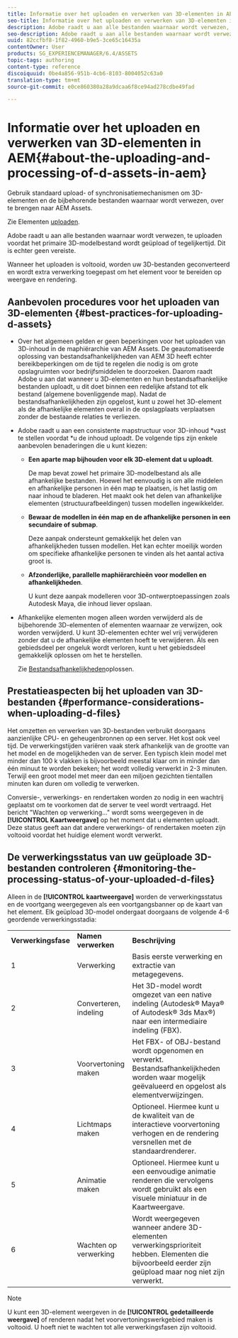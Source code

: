 ```yaml
---
title: Informatie over het uploaden en verwerken van 3D-elementen in AEM
seo-title: Informatie over het uploaden en verwerken van 3D-elementen in AEM
description: Adobe raadt u aan alle bestanden waarnaar wordt verwezen, te uploaden voordat het primaire 3D-modelbestand wordt geüpload of tegelijkertijd. Wanneer het uploaden is voltooid, worden uw 3D-bestanden geconverteerd en wordt extra verwerking toegepast om het element voor te bereiden op weergave en rendering.
seo-description: Adobe raadt u aan alle bestanden waarnaar wordt verwezen, te uploaden voordat het primaire 3D-modelbestand wordt geüpload of tegelijkertijd. Wanneer het uploaden is voltooid, worden uw 3D-bestanden geconverteerd en wordt extra verwerking toegepast om het element voor te bereiden op weergave en rendering.
uuid: 82ccfbf8-1f82-4960-b9e5-3ce65c16435a
contentOwner: User
products: SG_EXPERIENCEMANAGER/6.4/ASSETS
topic-tags: authoring
content-type: reference
discoiquuid: 0be4a856-951b-4cb6-8103-8004052c63a0
translation-type: tm+mt
source-git-commit: e0ce860380a28a9dcaa6f8ce94ad278cdbe49fad

---
```



# Informatie over het uploaden en verwerken van 3D-elementen in AEM{#about-the-uploading-and-processing-of-d-assets-in-aem}

Gebruik standaard upload- of synchronisatiemechanismen om 3D-elementen en de bijbehorende bestanden waarnaar wordt verwezen, over te brengen naar AEM Assets.

Zie Elementen [uploaden](/help/assets/managing-assets-touch-ui.md#uploading-assets).

Adobe raadt u aan alle bestanden waarnaar wordt verwezen, te uploaden voordat het primaire 3D-modelbestand wordt geüpload of tegelijkertijd. Dit is echter geen vereiste.

Wanneer het uploaden is voltooid, worden uw 3D-bestanden geconverteerd en wordt extra verwerking toegepast om het element voor te bereiden op weergave en rendering.

## Aanbevolen procedures voor het uploaden van 3D-elementen {#best-practices-for-uploading-d-assets}

* Over het algemeen gelden er geen beperkingen voor het uploaden van 3D-inhoud in de maphiërarchie van AEM Assets. De geautomatiseerde oplossing van bestandsafhankelijkheden van AEM 3D heeft echter bereikbeperkingen om de tijd te regelen die nodig is om grote opslagruimten voor bedrijfsmiddelen te doorzoeken. Daarom raadt Adobe u aan dat wanneer u 3D-elementen en hun bestandsafhankelijke bestanden uploadt, u dit doet binnen een redelijke afstand tot elk bestand (algemene bovenliggende map). Nadat de bestandsafhankelijkheden zijn opgelost, kunt u zowel het 3D-element als de afhankelijke elementen overal in de opslagplaats verplaatsen zonder de bestaande relaties te verliezen.
* Adobe raadt u aan een consistente mapstructuur voor 3D-inhoud *vast te stellen voordat *u de inhoud uploadt. De volgende tips zijn enkele aanbevolen benaderingen die u kunt kiezen:

   * **Een aparte map bijhouden voor elk 3D-element dat u uploadt**.

      De map bevat zowel het primaire 3D-modelbestand als alle afhankelijke bestanden. Hoewel het eenvoudig is om alle middelen en afhankelijke personen in één map te plaatsen, is het lastig om naar inhoud te bladeren. Het maakt ook het delen van afhankelijke elementen (structuurafbeeldingen) tussen modellen ingewikkelder.

   * **Bewaar de modellen in één map en de afhankelijke personen in een secundaire of submap**.

      Deze aanpak ondersteunt gemakkelijk het delen van afhankelijkheden tussen modellen. Het kan echter moeilijk worden om specifieke afhankelijke personen te vinden als het aantal activa groot is.

   * **Afzonderlijke, parallelle maphiërarchieën voor modellen en afhankelijkheden**.

      U kunt deze aanpak modelleren voor 3D-ontwerptoepassingen zoals Autodesk Maya, die inhoud liever opslaan.

* Afhankelijke elementen mogen alleen worden verwijderd als de bijbehorende 3D-elementen of elementen waarnaar ze verwijzen, ook worden verwijderd. U kunt 3D-elementen echter wel vrij verwijderen zonder dat u de afhankelijke elementen hoeft te verwijderen. Als een gebiedsdeel per ongeluk wordt verloren, kunt u het gebiedsdeel gemakkelijk oplossen om het te herstellen.

   Zie [Bestandsafhankelijkheden](/help/assets/resolve-file-dependencies.md)oplossen.

## Prestatieaspecten bij het uploaden van 3D-bestanden {#performance-considerations-when-uploading-d-files}

Het omzetten en verwerken van 3D-bestanden verbruikt doorgaans aanzienlijke CPU- en geheugenbronnen op een server. Het kost ook veel tijd. De verwerkingstijden variëren vaak sterk afhankelijk van de grootte van het model en de mogelijkheden van de server. Een typisch klein model met minder dan 100 k vlakken is bijvoorbeeld meestal klaar om in minder dan één minuut te worden bekeken; het wordt volledig verwerkt in 2-3 minuten. Terwijl een groot model met meer dan een miljoen gezichten tientallen minuten kan duren om volledig te verwerken.

Conversie-, verwerkings- en rendertaken worden zo nodig in een wachtrij geplaatst om te voorkomen dat de server te veel wordt vertraagd. Het bericht &quot;Wachten op verwerking...&quot; wordt soms weergegeven in de **[!UICONTROL Kaartweergave]** op het moment dat u elementen uploadt. Deze status geeft aan dat andere verwerkings- of rendertaken moeten zijn voltooid voordat het huidige element wordt verwerkt.

## De verwerkingsstatus van uw geüploade 3D-bestanden controleren {#monitoring-the-processing-status-of-your-uploaded-d-files}

Alleen in de **[!UICONTROL kaartweergave]** worden de verwerkingsstatus en de voortgang weergegeven als een voortgangsbanner op de kaart van het element. Elk geüpload 3D-model ondergaat doorgaans de volgende 4-6 geordende verwerkingsstadia:

<table> 
 <tbody> 
  <tr> 
   <td><strong>Verwerkingsfase</strong><br /> </td> 
   <td><strong>Namen verwerken</strong></td> 
   <td><strong>Beschrijving</strong></td> 
  </tr> 
  <tr> 
   <td>1</td> 
   <td>Verwerking</td> 
   <td>Basis eerste verwerking en extractie van metagegevens.</td> 
  </tr> 
  <tr> 
   <td>2</td> 
   <td>Converteren, indeling</td> 
   <td>Het 3D-model wordt omgezet van een native indeling (Autodesk® Maya® of Autodesk® 3ds Max®) naar een intermediaire indeling (FBX).</td> 
  </tr> 
  <tr> 
   <td>3</td> 
   <td>Voorvertoning maken</td> 
   <td>Het FBX- of OBJ-bestand wordt opgenomen en verwerkt. Bestandsafhankelijkheden worden waar mogelijk geëvalueerd en opgelost als elementverwijzingen.</td> 
  </tr> 
  <tr> 
   <td>4</td> 
   <td>Lichtmaps maken</td> 
   <td>Optioneel. Hiermee kunt u de kwaliteit van de interactieve voorvertoning verhogen en de rendering versnellen met de standaardrenderer.</td> 
  </tr> 
  <tr> 
   <td>5</td> 
   <td>Animatie maken</td> 
   <td>Optioneel. Hiermee kunt u een eenvoudige animatie renderen die vervolgens wordt gebruikt als een visuele miniatuur in de Kaartweergave.</td> 
  </tr> 
  <tr> 
   <td>6</td> 
   <td>Wachten op verwerking</td> 
   <td>Wordt weergegeven wanneer andere 3D-elementen verwerkingsprioriteit hebben. Elementen die bijvoorbeeld eerder zijn geüpload maar nog niet zijn verwerkt.</td> 
  </tr> 
 </tbody> 
</table>

>[!NOTE]
>
>U kunt een 3D-element weergeven in de **[!UICONTROL gedetailleerde weergave]** of renderen nadat het voorvertoningswerkgebied maken is voltooid. U hoeft niet te wachten tot alle verwerkingsfasen zijn voltooid.

